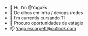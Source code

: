- 👋 Hi, I’m @YagoEs
- 👀  De olhos em infra / devops /redes
- 🌱 I’m currently  cursando  TI
- 💞️  Procuro oportunidades de estágio 
- 📫  Yago.escarpett@outlook.com

<!---
YagoEs/YagoEs is a ✨ special ✨ repository because its `README.md` (this file) appears on your GitHub profile.
You can click the Preview link to take a look at your changes.
--->
